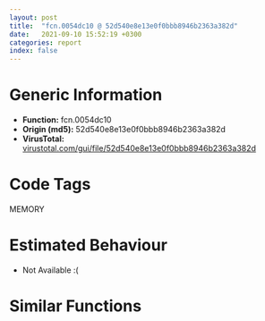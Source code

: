 ```yaml
---
layout: post
title:  "fcn.0054dc10 @ 52d540e8e13e0f0bbb8946b2363a382d"
date:   2021-09-10 15:52:19 +0300
categories: report
index: false
---
```


# Generic Information
- **Function:** fcn.0054dc10
- **Origin (md5):** 52d540e8e13e0f0bbb8946b2363a382d
- **VirusTotal:** [virustotal.com/gui/file/52d540e8e13e0f0bbb8946b2363a382d][virustotal_ref]

# Code Tags
<span class="tag" id="MEMORY">MEMORY</span>


# Estimated Behaviour
<ul><li class="bhv-desc" id="na">Not Available :(</li></ul>

# Similar Functions
<script type="text/javascript" src="https://www.gstatic.com/charts/loader.js"></script>
<script type="text/javascript">

    google.charts.load('current', {'packages':['corechart']});
    google.charts.setOnLoadCallback(drawChart);

    function drawChart() {
    var data = new google.visualization.DataTable();
        data.addColumn('number', 'X');
        data.addColumn('number', 'Y');
        data.addColumn({type: 'string', role: 'tooltip', 'p': {'html': true}});
        data.addColumn({'type': 'string', 'role': 'style'});
        
        data.addRows([
    [0, 0, '<b><a href="/report/fcn.0054dc10@52d540e8e13e0f0bbb8946b2363a382d">fcn.0054dc10</a><br>@52d540e8e13e0f0bbb8946b2363a382d</b><br>', 'point { fill-color: #e0440e; }'],

        ]);

    var options = {
        title: 'Similarity Plot',
        legend: 'none',
        colors: ['#dedbd9', '#e6693e', '#ec8f6e', '#f3b49f', '#f6c7b6'],
        tooltip: {isHtml: true, trigger: 'both'},
        explorer: {
        actions: ["dragToZoom", "rightClickToReset"],
        },
        chartArea: {
        width: '80%',
        height: '80%'
        },
        width: '100%',
        height: '100%'
    };

    var chart = new google.visualization.ScatterChart(document.getElementById('chart_div'));

    chart.draw(data, options);
    }
    
</script>


<div id="chart_div" style="width: 100%px; height: 100%;"></div>

# Disassembled Code
{% highlight nasm %}

push ebp
mov ebp, esp
push 0xffffffffffffffff
push 0x65f761
mov eax, dword
push eax
sub esp, 0x1c0
push ebx
push esi
push edi
mov eax, dword[section..data]
xor eax, ebp
push eax
lea eax, [ebp-0xc]
mov dword
mov dword[ebp-0x10], esp
mov edi, ecx
mov dword[ebp-0x44], edi
lea ecx, [ebp-0x114]
call fcn.00551ca0
mov dword[ebp-4], 0
lea ecx, [ebp-0xa0]
call fcn.005514b0
mov byte[ebp-4], 1
lea ecx, [ebp-0x104]
call fcn.00550f60
mov byte[ebp-4], 2
lea ecx, [ebp-0x1ac]
call fcn.00555fa0
mov byte[ebp-4], 3
lea ecx, [ebp-0x16c]
call fcn.005551b0
mov byte[ebp-4], 4
lea eax, [ebp-0x14]
push eax
lea ecx, [ebp-0x114]
call fcn.00551e10
mov dword[ebp-0x20], str.wYZMNiX6gN_
lea eax, [ebp-0x20]
push eax
lea ecx, [ebp-0xa0]
call fcn.00552bd0
mov dword[ebp-0x20], str.9vQG7SAyvRKPWsjceb0hHgnByKN4jSUTyMJ_
lea eax, [ebp-0x20]
push eax
lea ecx, [ebp-0xa0]
call fcn.00552bd0
mov dword[ebp-0x20], str.Pf0b1B7AoZtevNhhkUNLfGzMK8vrQC6CpONAwXd_
lea eax, [ebp-0x20]
push eax
lea ecx, [ebp-0xa0]
call fcn.00552c00
lea eax, [ebp-0x14]
push eax
lea ecx, [ebp-0xa0]
call fcn.005515b0
lea eax, [ebp-0xa0]
push eax
lea ecx, [ebp-0x114]
call fcn.00555f30
lea eax, [ebp-0x14]
push eax
lea ecx, [ebp-0x114]
call fcn.00551e30
mov esi, eax
lea eax, [ebp-0x6c]
push eax
lea ecx, [ebp-0x114]
call fcn.00551e10
push dword[esi]
push dword[eax]
call fcn.00572e20
add esp, 8
mov byte[ebp-4], 5
wait
push 0x9e
lea ecx, [ebp-0x104]
call fcn.00552f20
wait
mov dword[ebp-4], 4
jmp off.b334
mov byte[ebp-0x23], 0xa3
lea eax, [ebp-0x23]
push eax
lea ecx, [ebp-0x104]
call fcn.00553080
lea eax, [ebp-0x14]
push eax
lea ecx, [ebp-0x104]
call fcn.00551150
mov esi, eax
lea eax, [ebp-0x6c]
push eax
lea ecx, [ebp-0x104]
call fcn.00551130
push dword[esi]
push dword[eax]
call fcn.0056fc20
add esp, 8
mov dword[ebp-0x20], 0
lea eax, [ebp-0x20]
push eax
lea ecx, [ebp-0x16c]
call fcn.005560c0
mov dword[eax], 0x62
mov dword[ebp-0x20], 0
lea eax, [ebp-0x20]
push eax
lea ecx, [ebp-0x16c]
call fcn.005560c0
mov dword[eax], 0xf3
movsd xmm0, qword[0x67a980]
movsd qword[ebp-0x30], xmm0
lea eax, [ebp-0x16c]
push eax
lea eax, [ebp-0x30]
push eax
lea ecx, [ebp-0x1ac]
call fcn.00555ff0
mov ecx, eax
call fcn.00555220
mov eax, dword[edi+0xc]
cmp dword[eax+0xa4], 0
je off.b1491
lea ecx, [ebp-0x30]
call fcn.00551340
mov byte[ebp-4], 7
lea ecx, [ebp-0x78]
call fcn.00550f60
mov byte[ebp-4], 8
lea ecx, [ebp-0x3c]
call fcn.00550f60
mov byte[ebp-4], 9
lea ecx, [ebp-0x64]
call fcn.005561d0
mov byte[ebp-4], 0xa
lea ecx, [ebp-0x50]
call fcn.00550f60
mov byte[ebp-4], 0xb
lea ecx, [ebp-0x14c]
call fcn.00552090
mov byte[ebp-4], 0xc
lea ecx, [ebp-0x58]
call fcn.00556540
mov byte[ebp-4], 0xd
lea ecx, [ebp-0x80]
call fcn.00556540
mov byte[ebp-4], 0xe
lea ecx, [ebp-0x8c]
call fcn.00556540
mov byte[ebp-4], 0xf
lea ecx, [ebp-0x98]
call fcn.00556540
mov byte[ebp-4], 0x10
mov dword[ebp-0x20], 0xe994bf5d
lea eax, [ebp-0x20]
push eax
lea ecx, [ebp-0x78]
call fcn.005512a0
lea eax, [ebp-0x40]
push eax
lea ecx, [ebp-0x78]
call fcn.00551150
mov esi, eax
lea eax, [ebp-0x1c]
push eax
lea ecx, [ebp-0x78]
call fcn.00551130
push dword[esi]
push dword[eax]
call fcn.0056fbb0
add esp, 8
lea eax, [ebp-0x78]
push eax
lea ecx, [ebp-0x30]
call fcn.00551400
mov dword[ebp-0xe4], 0xf9faaa6e
lea eax, [ebp-0xe4]
push eax
lea ecx, [ebp-0x3c]
call fcn.005512a0
mov byte[ebp-4], 0x11
wait
push 0x85
lea ecx, [ebp-0x3c]
call fcn.00551270
wait
mov dword[ebp-4], 0x10
jmp off.b778
lea eax, [ebp-0x1c]
push eax
lea ecx, [ebp-0x3c]
call fcn.00551130
lea eax, [ebp-0x1c]
push eax
lea ecx, [ebp-0x3c]
call fcn.00551150
mov esi, eax
lea eax, [ebp-0x40]
push eax
lea ecx, [ebp-0x3c]
call fcn.00551130
push dword[esi]
push dword[eax]
call fcn.0056fa00
add esp, 8
lea eax, [ebp-0x3c]
push eax
lea ecx, [ebp-0x30]
call fcn.00551430
mov dword[ebp-0x40], 0xe64c
lea eax, [ebp-0x40]
push eax
lea eax, [ebp-0x1c]
push eax
lea ecx, [ebp-0x64]
call fcn.00555500
mov dword[ebp-0xec], 0x8ec5
mov byte[ebp-0x15], 0x45
lea eax, [ebp-0x15]
push eax
lea ecx, [ebp-0x50]
call fcn.00556310
mov byte[ebp-0x15], 0x14
lea eax, [ebp-0x15]
push eax
lea ecx, [ebp-0x50]
call fcn.00556310
lea eax, [ebp-0x1c]
push eax
lea ecx, [ebp-0x50]
call fcn.00551150
mov esi, eax
lea eax, [ebp-0x40]
push eax
lea ecx, [ebp-0x50]
call fcn.00551130
push dword[esi]
push dword[eax]
call fcn.00572e40
add esp, 8
lea eax, [ebp-0x50]
push eax
lea eax, [ebp-0xec]
push eax
lea ecx, [ebp-0x64]
call fcn.00556220
mov ecx, eax
call fcn.00556390
mov dword[ebp-0x11c], 0x1ffa7c74
mov byte[ebp-0x28], 0xab
lea eax, [ebp-0x28]
push eax
lea ecx, [ebp-0x58]
call fcn.005565b0
mov dword[eax], 0x1532c89a
mov byte[ebp-0x22], 0xc
lea eax, [ebp-0x22]
push eax
lea ecx, [ebp-0x58]
call fcn.005565b0
mov dword[eax], 0x6c46273a
lea eax, [ebp-0x58]
push eax
lea eax, [ebp-0x11c]
push eax
lea ecx, [ebp-0x14c]
call fcn.005564d0
mov ecx, eax
call fcn.00556590
mov dword[ebp-0xdc], 0x2885c706
mov byte[ebp-0x26], 0xc1
lea eax, [ebp-0x26]
push eax
lea ecx, [ebp-0x80]
call fcn.005565b0
mov dword[eax], 0x3b6e132f
lea ecx, [ebp-0x80]
call fcn.00552370
lea eax, [ebp-0x80]
push eax
lea eax, [ebp-0xdc]
push eax
lea ecx, [ebp-0x14c]
call fcn.005564d0
mov ecx, eax
call fcn.00556590
mov dword[ebp-0x6c], 0x678db9c
lea ecx, [ebp-0x8c]
call fcn.00552370
mov byte[ebp-0x24], 0x96
lea eax, [ebp-0x24]
push eax
lea ecx, [ebp-0x8c]
call fcn.005565b0
mov dword[eax], 0x9299ac95
mov byte[ebp-0x27], 0xae
lea eax, [ebp-0x27]
push eax
lea ecx, [ebp-0x8c]
call fcn.005565b0
mov dword[eax], 0xeafdfa69
lea eax, [ebp-0x8c]
push eax
lea eax, [ebp-0x6c]
push eax
lea ecx, [ebp-0x14c]
call fcn.005564d0
mov ecx, eax
call fcn.00556590
mov dword[ebp-0x14], 0xb50e103d
mov byte[ebp-0x25], 0xc6
lea eax, [ebp-0x25]
push eax
lea ecx, [ebp-0x98]
call fcn.005565b0
mov dword[eax], 0xba784e2b
mov byte[ebp-0x21], 0xdf
lea eax, [ebp-0x21]
push eax
lea ecx, [ebp-0x98]
call fcn.005565b0
mov dword[eax], 0xfd00f45b
lea eax, [ebp-0x1c]
push eax
lea ecx, [ebp-0x98]
call fcn.005515d0
mov byte[ebp-0x15], 0x6b
lea eax, [ebp-0x15]
push eax
lea ecx, [ebp-0x98]
call fcn.00556650
lea eax, [ebp-0x98]
push eax
lea eax, [ebp-0x14]
push eax
lea ecx, [ebp-0x14c]
call fcn.005564d0
mov ecx, eax
call fcn.00556590
push 0x40
push 0x1000
mov eax, dword[edi+0xc]
push dword[eax+0x50]
push 0
call dword[sym.imp.KERNEL32.dll_VirtualAlloc]
mov dword[edi+0x10], eax
mov byte[ebp-4], 0xf
lea ecx, [ebp-0x98]
call fcn.0054a6f0
mov byte[ebp-4], 0xe
lea ecx, [ebp-0x8c]
call fcn.0054a6f0
mov byte[ebp-4], 0xd
lea ecx, [ebp-0x80]
call fcn.0054a6f0
mov byte[ebp-4], 0xc
lea ecx, [ebp-0x58]
call fcn.0054a6f0
mov byte[ebp-4], 0xb
lea ecx, [ebp-0x14c]
call fcn.0054a6a0
mov byte[ebp-4], 0xa
lea ecx, [ebp-0x50]
call fcn.00552f10
mov byte[ebp-4], 9
lea ecx, [ebp-0x64]
call fcn.0054ea10
mov byte[ebp-4], 8
lea ecx, [ebp-0x3c]
call fcn.00550f80
mov byte[ebp-4], 7
lea ecx, [ebp-0x78]
call fcn.00550f80
mov byte[ebp-4], 4
lea ecx, [ebp-0x30]
call fcn.005513a0
lea ecx, [ebp-0x1cc]
call fcn.005566a0
mov byte[ebp-4], 0x13
lea ecx, [ebp-0x124]
call fcn.005514b0
mov byte[ebp-4], 0x14
lea ecx, [ebp-0x90]
call fcn.00550f60
mov byte[ebp-4], 0x15
lea ecx, [ebp-0xc8]
call fcn.00551970
mov byte[ebp-4], 0x16
lea ecx, [ebp-0xa8]
call fcn.005514b0
mov byte[ebp-4], 0x17
lea ecx, [ebp-0xb8]
call fcn.005514b0
mov byte[ebp-4], 0x18
mov dword[ebp-0x14], 0x8a5b
lea eax, [ebp-0x14]
push eax
lea ecx, [ebp-0x124]
call fcn.005528c0
mov dword[ebp-0x14], 0x7bee
lea eax, [ebp-0x14]
push eax
lea ecx, [ebp-0x124]
call fcn.005528f0
mov dword[ebp-0x14], 0x7355367
lea eax, [ebp-0x14]
push eax
lea ecx, [ebp-0x90]
call fcn.00552c30
lea eax, [ebp-0x1c]
push eax
lea ecx, [ebp-0x90]
call fcn.00551150
mov esi, eax
lea eax, [ebp-0x14]
push eax
lea ecx, [ebp-0x90]
call fcn.00551130
push dword[esi]
push dword[eax]
call fcn.0056fbb0
add esp, 8
mov dword[ebp-0xf4], 0x3e953194
mov dword[ebp-0x14], 0
lea eax, [ebp-0x14]
push eax
lea ecx, [ebp-0xa8]
call fcn.00552b60
mov dword[ebp-0x14], 0
lea eax, [ebp-0x14]
push eax
lea ecx, [ebp-0xa8]
call fcn.00552b60
mov dword[ebp-0x14], 0
lea eax, [ebp-0x14]
push eax
lea ecx, [ebp-0xa8]
call fcn.00552b30
mov dword[ebp-0x14], 0
lea eax, [ebp-0x14]
push eax
lea ecx, [ebp-0xa8]
call fcn.00552b30
lea eax, [ebp-0xa8]
push eax
lea eax, [ebp-0xf4]
push eax
lea ecx, [ebp-0xc8]
call fcn.00556770
mov ecx, eax
call fcn.00552b90
mov dword[ebp-0xe0], 0x8f52dc34
mov dword[ebp-0x14], 0
lea eax, [ebp-0x14]
push eax
lea ecx, [ebp-0xb8]
call fcn.00552b30
mov dword[ebp-0x14], 0
lea eax, [ebp-0x14]
push eax
lea ecx, [ebp-0xb8]
call fcn.00552b30
lea eax, [ebp-0xb8]
push eax
lea eax, [ebp-0xe0]
push eax
lea ecx, [ebp-0xc8]
call fcn.00556770
mov ecx, eax
call fcn.00552b90
mov dword[ebp-0x14], 0xbf065336
lea eax, [ebp-0x14]
push eax
lea eax, [ebp-0x1c]
push eax
lea ecx, [ebp-0xc8]
call fcn.005535e0
mov dword[ebp-0x118], 0
lea eax, [ebp-0x118]
push eax
push 0x40
mov eax, dword[edi+0xc]
push dword[eax+0x50]
push dword[edi+0x10]
call dword[sym.imp.KERNEL32.dll_VirtualProtect]
mov eax, dword[edi+0xc]
push dword[eax+0x50]
push 0
push dword[edi+0x10]
call fcn.00607880
mov eax, dword[edi+0xc]
push dword[eax+0x54]
push dword[edi+4]
push dword[edi+0x10]
call fcn.00607230
add esp, 0x18
lea ecx, [ebp-0x84]
call fcn.00550f60
mov byte[ebp-4], 0x19
lea ecx, [ebp-0x18c]
call fcn.00555c10
mov byte[ebp-4], 0x1a
lea ecx, [ebp-0x68]
call fcn.00550f60
mov byte[ebp-4], 0x1b
lea ecx, [ebp-0xc0]
call fcn.00553c90
mov byte[ebp-4], 0x1c
lea ecx, [ebp-0x78]
call fcn.00550f60
mov byte[ebp-4], 0x1d
lea ecx, [ebp-0x5c]
call fcn.00550f60
mov byte[ebp-4], 0x1e
mov dword[ebp-0x14], 0x5fa6
lea eax, [ebp-0x14]
push eax
lea ecx, [ebp-0x84]
call fcn.005523b0
mov dword[ebp-0x14], 0xc510
lea eax, [ebp-0x14]
push eax
lea ecx, [ebp-0x84]
call fcn.005523b0
lea eax, [ebp-0x1c]
push eax
lea ecx, [ebp-0x84]
call fcn.00551150
mov esi, eax
lea eax, [ebp-0x14]
push eax
lea ecx, [ebp-0x84]
call fcn.00551130
push dword[esi]
push dword[eax]
call fcn.0056fb40
add esp, 8
mov dword[ebp-0x14], 0x7701
lea eax, [ebp-0x14]
push eax
lea eax, [ebp-0x1c]
push eax
lea ecx, [ebp-0x18c]
call fcn.00556880
mov dword[ebp-0x128], 0xffffe441
mov dword[ebp-0xe8], 0x72df965c
lea eax, [ebp-0xe8]
push eax
lea ecx, [ebp-0x68]
call fcn.005512a0
mov dword[ebp-0x12c], 0x2575f082
lea eax, [ebp-0x12c]
push eax
lea ecx, [ebp-0x68]
call fcn.005512a0
lea eax, [ebp-0x1c]
push eax
lea ecx, [ebp-0x68]
call fcn.00551150
mov dword[ebp-0xf0], 0x3b838106
lea eax, [ebp-0xf0]
push eax
lea ecx, [ebp-0x68]
call fcn.005512a0
lea eax, [ebp-0x1c]
push eax
lea ecx, [ebp-0x68]
call fcn.00551150
mov esi, eax
lea eax, [ebp-0x14]
push eax
lea ecx, [ebp-0x68]
call fcn.00551130
push dword[esi]
push dword[eax]
call fcn.0056fa50
add esp, 8
lea eax, [ebp-0x68]
push eax
lea eax, [ebp-0x128]
push eax
lea ecx, [ebp-0x18c]
call fcn.00556810
mov ecx, eax
call fcn.00550f90
lea ecx, [ebp-0xc0]
call fcn.00556930
lea eax, [ebp-0x1c]
push eax
lea ecx, [ebp-0x78]
call fcn.00551150
lea eax, [ebp-0x1c]
push eax
lea ecx, [ebp-0x78]
call fcn.00551150
mov esi, eax
lea eax, [ebp-0x14]
push eax
lea ecx, [ebp-0x78]
call fcn.00551130
push dword[esi]
push dword[eax]
call fcn.0056fb40
add esp, 8
mov dword[ebp-0x14], 0x40ee
lea eax, [ebp-0x78]
push eax
lea eax, [ebp-0x14]
push eax
lea ecx, [ebp-0xc0]
call fcn.005568a0
mov ecx, eax
call fcn.00552440
mov dword[ebp-0xf8], 0x3ab1
lea eax, [ebp-0xf8]
push eax
lea ecx, [ebp-0x5c]
call fcn.00552590
lea eax, [ebp-0x1c]
push eax
lea ecx, [ebp-0x5c]
call fcn.00551150
mov dword[ebp-0xd8], 0xfc89
lea eax, [ebp-0xd8]
push eax
lea ecx, [ebp-0x5c]
call fcn.00552590
lea eax, [ebp-0x1c]
push eax
lea ecx, [ebp-0x5c]
call fcn.00551150
mov esi, eax
lea eax, [ebp-0x14]
push eax
lea ecx, [ebp-0x5c]
call fcn.00551130
push dword[esi]
push dword[eax]
call fcn.0056fb60
add esp, 8
mov dword[ebp-0x14], 0x698d
lea eax, [ebp-0x5c]
push eax
lea eax, [ebp-0x14]
push eax
lea ecx, [ebp-0xc0]
call fcn.005568a0
mov ecx, eax
call fcn.00552440
mov eax, dword[edi+0xc]
movzx ecx, word[eax+0x14]
xor ebx, ebx
xor edx, edx
cmp dx, word[eax+6]
jae off.b2650
lea esi, [eax+0x2c]
add esi, ecx
push dword[esi-4]
mov eax, dword[esi]
add eax, dword[edi+4]
push eax
mov eax, dword[esi-8]
add eax, dword[edi+0x10]
push eax
call fcn.00607230
add esp, 0xc
inc ebx
lea esi, [esi+0x28]
mov eax, dword[edi+0xc]
movzx eax, word[eax+6]
cmp ebx, eax
jb off.b2611
lea ecx, [ebp-0x50]
call fcn.00550f60
mov byte[ebp-4], 0x1f
lea ecx, [ebp-0x3c]
call fcn.00550f60
mov byte[ebp-4], 0x20
lea ecx, [ebp-0xd4]
call fcn.00550f60
mov byte[ebp-4], 0x21
lea ecx, [ebp-0xb0]
call fcn.005540c0
mov byte[ebp-4], 0x22
mov dword[ebp-0x14], 0x596bf047
lea eax, [ebp-0x14]
push eax
lea ecx, [ebp-0x50]
call fcn.00552c30
mov dword[ebp-0x14], 0x663c6701
lea eax, [ebp-0x14]
push eax
lea ecx, [ebp-0x50]
call fcn.00552c30
mov dword[ebp-0x14], 0xcdd4f376
lea eax, [ebp-0x14]
push eax
lea ecx, [ebp-0x50]
call fcn.00552c30
lea eax, [ebp-0x1c]
push eax
lea ecx, [ebp-0x50]
call fcn.00551150
mov esi, eax
lea eax, [ebp-0x14]
push eax
lea ecx, [ebp-0x50]
call fcn.00551130
push dword[esi]
push dword[eax]
call fcn.0056fbb0
add esp, 8
mov byte[ebp-4], 0x23
wait
push 0x26
lea ecx, [ebp-0x3c]
call fcn.00556970
wait
mov dword[ebp-4], 0x22
jmp off.b2840
mov byte[ebp-4], 0x25
wait
push 0x60
lea ecx, [ebp-0x3c]
call fcn.00556970
wait
mov dword[ebp-4], 0x22
jmp off.b2881
lea eax, [ebp-0x1c]
push eax
lea ecx, [ebp-0x3c]
call fcn.00551130
mov dword[ebp-0x108], 0
lea eax, [ebp-0x108]
push eax
lea ecx, [ebp-0xd4]
call fcn.005512a0
lea eax, [ebp-0x1c]
push eax
lea ecx, [ebp-0xd4]
call fcn.00551130
lea eax, [ebp-0x1c]
push eax
lea ecx, [ebp-0xd4]
call fcn.00551150
mov esi, eax
lea eax, [ebp-0x14]
push eax
lea ecx, [ebp-0xd4]
call fcn.00551130
push dword[esi]
push dword[eax]
call fcn.0056fbb0
add esp, 8
lea eax, [ebp-0xd4]
push eax
lea ecx, [ebp-0x3c]
call fcn.00554310
lea eax, [ebp-0x1c]
push eax
lea ecx, [ebp-0x3c]
call fcn.00551150
mov esi, eax
lea eax, [ebp-0x14]
push eax
lea ecx, [ebp-0x3c]
call fcn.00551130
push dword[esi]
push dword[eax]
call fcn.00572e90
add esp, 8
movsd xmm0, qword[0x67ab70]
movsd qword[ebp-0x30], xmm0
lea eax, [ebp-0x30]
push eax
lea ecx, [ebp-0xb0]
call fcn.00554cc0
movsd xmm0, qword[0x67ada8]
movsd qword[ebp-0x30], xmm0
lea eax, [ebp-0x30]
push eax
lea ecx, [ebp-0xb0]
call fcn.00554cc0
movsd xmm0, qword[0x67ad58]
movsd qword[ebp-0x30], xmm0
lea eax, [ebp-0x30]
push eax
lea ecx, [ebp-0xb0]
call fcn.00554cc0
movsd xmm0, qword[0x67aab0]
movsd qword[ebp-0x30], xmm0
lea eax, [ebp-0x30]
push eax
lea ecx, [ebp-0xb0]
call fcn.00554cc0
mov ecx, edi
call fcn.0054eab0
mov ecx, edi
call fcn.0054fe20
mov eax, dword[edi+0xc]
mov eax, dword[eax+0x28]
add eax, dword[edi+0x10]
call eax
mov esi, eax
mov byte[ebp-4], 0x21
lea ecx, [ebp-0xb0]
call fcn.00551510
mov byte[ebp-4], 0x20
lea ecx, [ebp-0xd4]
call fcn.00550f80
mov byte[ebp-4], 0x1f
lea ecx, [ebp-0x3c]
call fcn.00554200
mov byte[ebp-4], 0x1e
lea ecx, [ebp-0x50]
call fcn.00550f80
mov byte[ebp-4], 0x1d
lea ecx, [ebp-0x5c]
call fcn.00552430
mov byte[ebp-4], 0x1c
lea ecx, [ebp-0x78]
call fcn.00552430
mov byte[ebp-4], 0x1b
lea ecx, [ebp-0xc0]
call fcn.0054c030
mov byte[ebp-4], 0x1a
lea ecx, [ebp-0x68]
call fcn.00550f80
mov byte[ebp-4], 0x19
lea ecx, [ebp-0x18c]
call fcn.0054d630
mov byte[ebp-4], 0x18
lea ecx, [ebp-0x84]
call fcn.00552430
mov byte[ebp-4], 0x17
lea ecx, [ebp-0xb8]
call fcn.00551510
mov byte[ebp-4], 0x16
lea ecx, [ebp-0xa8]
call fcn.00551510
mov byte[ebp-4], 0x15
lea ecx, [ebp-0xc8]
call fcn.0054a600
mov byte[ebp-4], 0x14
lea ecx, [ebp-0x90]
call fcn.00550f80
mov byte[ebp-4], 0x13
lea ecx, [ebp-0x124]
call fcn.00551510
mov byte[ebp-4], 4
lea ecx, [ebp-0x1cc]
call fcn.0054ea60
mov byte[ebp-4], 3
lea ecx, [ebp-0x16c]
call fcn.0054cab0
mov byte[ebp-4], 2
lea ecx, [ebp-0x1ac]
call fcn.0054e9c0
mov byte[ebp-4], 1
lea ecx, [ebp-0x104]
call fcn.00552f10
mov byte[ebp-4], 0
lea ecx, [ebp-0xa0]
call fcn.00551510
mov dword[ebp-4], 0xffffffff
lea ecx, [ebp-0x114]
call fcn.00555f20
mov eax, esi
mov ecx, dword[ebp-0xc]
mov dword
pop ecx
pop edi
pop esi
pop ebx
mov esp, ebp
pop ebp
ret

{% endhighlight %}

[virustotal_ref]: https://www.virustotal.com/gui/file/52d540e8e13e0f0bbb8946b2363a382d